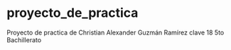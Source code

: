 # proyecto_de_practica

Proyecto de practica de Christian Alexander Guzmán Ramírez clave 18 5to Bachillerato
